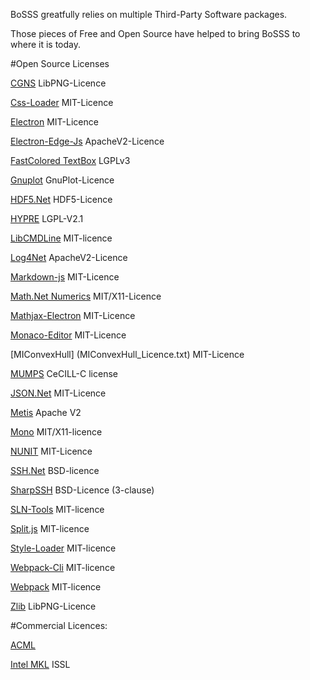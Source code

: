 BoSSS greatfully relies on multiple Third-Party Software packages.

Those pieces of Free and Open Source have helped to bring BoSSS to where it is today.

#Open Source Licenses

[CGNS](CGNS.txt)				LibPNG-Licence

[Css-Loader](Css-Loader.txt)                MIT-Licence          

[Electron](Electron.txt)                MIT-Licence

[Electron-Edge-Js](Electron-Edge-Js.txt)              ApacheV2-Licence

[FastColored TextBox](FastColoredTextBox.txt)				LGPLv3

[Gnuplot](GnuPlot.txt)				GnuPlot-Licence

[HDF5.Net](HDF5_Net.txt)			HDF5-Licence

[HYPRE](Hypre.txt)				LGPL-V2.1

[LibCMDLine](libcmdline.txt)			MIT-licence

[Log4Net](log4Net.txt)				ApacheV2-Licence

[Markdown-js](markdown.txt)             MIT-Licence

[Math.Net Numerics](MathNetNumerics.txt)	MIT/X11-Licence

[Mathjax-Electron](Mathjax-Electron.txt)    MIT-Licence

[Monaco-Editor](Monaco-Editor.txt)          MIT-Licence

[MIConvexHull] (MIConvexHull_Licence.txt)	MIT-Licence

[MUMPS](http://www.cecill.info/licences/Licence_CeCILL-C_V1-en.html) CeCILL-C license

[JSON.Net](JSON_Net.txt)			MIT-Licence

[Metis](METIS.txt)				Apache V2

[Mono](Mono.txt)				MIT/X11-licence

[NUNIT](Nunit.txt)				MIT-Licence

[SSH.Net](SSHNET.txt)				BSD-licence

[SharpSSH](SharpSSH.txt)			BSD-Licence (3-clause)

[SLN-Tools](slnTools.txt)			MIT-licence

[Split.js](Split.txt)               MIT-licence

[Style-Loader](Style-Loader.txt)    MIT-licence

[Webpack-Cli](Webpack-Cli.txt)      MIT-licence

[Webpack](Webpack.txt)              MIT-licence

[Zlib](Zlib.txt)				LibPNG-Licence

#Commercial Licences:

[ACML](http://developer.amd.com/wordpress/media/2013/12/ACML_June_24_2010_v2.pdf)

[Intel MKL](https://software.intel.com/en-us/license/intel-simplified-software-license) ISSL